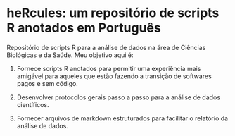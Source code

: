 # heRcules: um repositório de scripts R anotados em Português

Repositório de scripts R para a análise de dados na área de Ciências Biológicas e da Saúde. Meu objetivo aqui é:

1. Fornece scripts R anotados para permitir uma experiência mais amigável para aqueles que estão fazendo a transição de softwares pagos e sem código.

2. Desenvolver protocolos gerais passo a passo para a análise de dados científicos.

3. Fornecer arquivos de markdown estruturados para facilitar o relatório da análise de dados.

